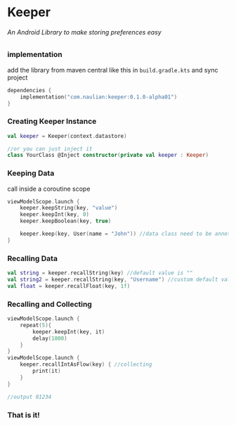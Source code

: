 # Keeper
###### An Android Library to make storing preferences easy

### implementation
add the library from maven central like this in `build.gradle.kts` and sync project
```kotlin
dependencies {
    implementation("com.naulian:keeper:0.1.0-alpha01")
}
```

### Creating Keeper Instance
```kotlin
val keeper = Keeper(context.datastore)

//or you can just inject it
class YourClass @Inject constructor(private val keeper : Keeper)
```

### Keeping Data
call inside a coroutine scope
```kotlin
viewModelScope.launch {
    keeper.keepString(key, "value")
    keeper.keepInt(key, 0)
    keeper.keepBoolean(key, true)

    keeper.keep(key, User(name = "John")) //data class need to be annotated with @Serializable
}
```

### Recalling Data
```kotlin
val string = keeper.recallString(key) //default value is ""
val string2 = keeper.recallString(key, "Username") //custom default value
val float = keeper.recallFloat(key, 1f)
```

### Recalling and Collecting
```kotlin
viewModelScope.launch {
    repeat(5){
        keeper.keepInt(key, it)
        delay(1000)
    }
}
viewModelScope.launch {
    keeper.recallIntAsFlow(key) { //collecting
        print(it)
    }
}

//output 01234
```

### That is it!

